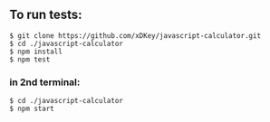 ## To run tests:
```
$ git clone https://github.com/xDKey/javascript-calculator.git
$ cd ./javascript-calculator
$ npm install
$ npm test
```
### in 2nd terminal:
```
$ cd ./javascript-calculator
$ npm start
```